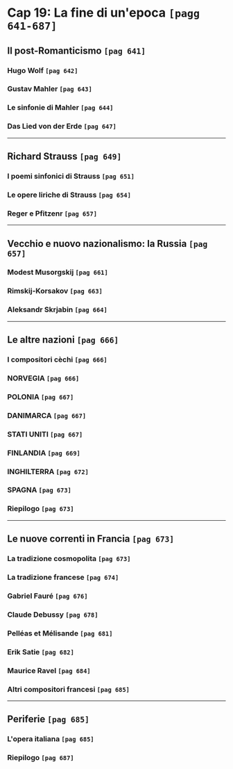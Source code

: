# Cap 19: La fine di un'epoca `[pagg 641-687]`

## Il post-Romanticismo `[pag 641]`

### Hugo Wolf `[pag 642]`

### Gustav Mahler `[pag 643]`

### Le sinfonie di Mahler `[pag 644]`

### Das Lied von der Erde `[pag 647]`

---

## Richard Strauss `[pag 649]`

### I poemi sinfonici di Strauss `[pag 651]`

### Le opere liriche di Strauss `[pag 654]`

### Reger e Pfitzenr `[pag 657]`

---

## Vecchio e nuovo nazionalismo: la Russia `[pag 657]`

### Modest Musorgskij `[pag 661]`

### Rimskij-Korsakov `[pag 663]`

### Aleksandr Skrjabin `[pag 664]`

---

## Le altre nazioni `[pag 666]`

### I compositori cèchi `[pag 666]`

### NORVEGIA `[pag 666]`

### POLONIA `[pag 667]`

### DANIMARCA `[pag 667]`

### STATI UNITI `[pag 667]`

### FINLANDIA `[pag 669]`

### INGHILTERRA `[pag 672]`

### SPAGNA `[pag 673]`

### Riepilogo `[pag 673]`

---

## Le nuove correnti in Francia `[pag 673]`

### La tradizione cosmopolita `[pag 673]`

### La tradizione francese `[pag 674]`

### Gabriel Fauré `[pag 676]`

### Claude Debussy `[pag 678]`

### Pelléas et Mélisande `[pag 681]`

### Erik Satie `[pag 682]`

### Maurice Ravel `[pag 684]`

### Altri compositori francesi `[pag 685]`

---

## Periferie `[pag 685]`

### L'opera italiana `[pag 685]`

### Riepilogo `[pag 687]`


